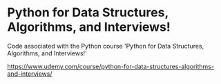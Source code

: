 # Python for Data Structures, Algorithms, and Interviews!

Code associated with the Python course 'Python for Data Structures, Algorithms, and Interviews!'

https://www.udemy.com/course/python-for-data-structures-algorithms-and-interviews/
